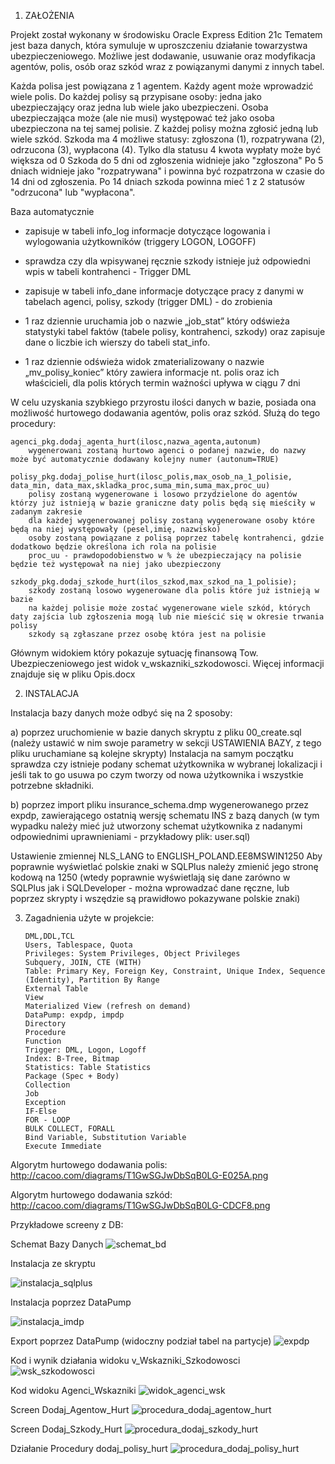 1. ZAŁOŻENIA 

Projekt został wykonany w środowisku Oracle Express Edition 21c
Tematem jest baza danych, która symuluje w uproszczeniu działanie towarzystwa ubezpieczeniowego.
Możliwe jest dodawanie, usuwanie oraz modyfikacja agentów, polis, osób oraz szkód wraz z powiązanymi danymi z innych tabel.

Każda polisa jest powiązana z 1 agentem.
Każdy agent może wprowadzić wiele polis.
Do każdej polisy są przypisane osoby: jedna jako ubezpieczający oraz jedna lub wiele jako ubezpieczeni.
Osoba ubezpieczająca może (ale nie musi) występować też jako osoba ubezpieczona na tej samej polisie.
Z każdej polisy można zgłosić jedną lub wiele szkód.
Szkoda ma 4 możliwe statusy: zgłoszona (1), rozpatrywana (2), odrzucona (3), wypłacona (4).
Tylko dla statusu 4 kwota wypłaty może być większa od 0
Szkoda do 5 dni od zgłoszenia widnieje jako "zgłoszona"
Po 5 dniach widnieje jako "rozpatrywana" i powinna być rozpatrzona w czasie do 14 dni od zgłoszenia.
Po 14 dniach szkoda powinna mieć 1 z 2 statusów "odrzucona" lub "wypłacona".

Baza automatycznie 
	 
 - zapisuje w tabeli info_log informacje dotyczące logowania i wylogowania użytkowników (triggery LOGON, LOGOFF)
	 
 - sprawdza czy dla wpisywanej ręcznie szkody istnieje już odpowiedni wpis w tabeli kontrahenci - Trigger DML
	 
 - zapisuje w tabeli info_dane informacje dotyczące pracy z danymi w tabelach agenci, polisy, szkody (trigger DML) - do zrobienia
	
 - 1 raz dziennie uruchamia job o nazwie „job_stat” który odświeża statystyki tabel faktów (tabele polisy, kontrahenci, szkody) 
	 oraz zapisuje dane o liczbie ich wierszy do tabeli stat_info.
	
 - 1 raz dziennie odświeża widok zmaterializowany o nazwie „mv_polisy_koniec” który zawiera informacje nt. polis oraz ich właścicieli, dla polis których termin ważności upływa w ciągu 7 dni

W celu uzyskania szybkiego przyrostu ilości danych w bazie, posiada ona możliwość hurtowego dodawania agentów, polis oraz szkód.
Służą do tego procedury:

    agenci_pkg.dodaj_agenta_hurt(ilosc,nazwa_agenta,autonum)
		wygenerowani zostaną hurtowo agenci o podanej nazwie, do nazwy może być automatycznie dodawany kolejny numer (autonum=TRUE)
    
    polisy_pkg.dodaj_polise_hurt(ilosc_polis,max_osob_na_1_polisie, data_min, data_max,skladka_proc,suma_min,suma_max,proc_uu)
		polisy zostaną wygenerowane i losowo przydzielone do agentów którzy już istnieją w bazie graniczne daty polis będą się mieściły w zadanym zakresie
		dla każdej wygenerowanej polisy zostaną wygenerowane osoby które będą na niej występowały (pesel,imię, nazwisko)
		osoby zostaną powiązane z polisą poprzez tabelę kontrahenci, gdzie dodatkowo będzie określona ich rola na polisie
		proc_uu - prawdopodobienstwo w % że ubezpieczający na polisie będzie też występował na niej jako ubezpieczony
    
    szkody_pkg.dodaj_szkode_hurt(ilos_szkod,max_szkod_na_1_polisie);
		szkody zostaną losowo wygenerowane dla polis które już istnieją w bazie
		na każdej polisie może zostać wygenerowane wiele szkód, których daty zajścia lub zgłoszenia mogą lub nie mieścić się w okresie trwania polisy
		szkody są zgłaszane przez osobę która jest na polisie
         
Głównym widokiem który pokazuje sytuację finansową Tow. Ubezpieczeniowego jest widok v_wskazniki_szkodowosci.
Więcej informacji znajduje się w pliku Opis.docx


2. INSTALACJA

Instalacja bazy danych może odbyć się na 2 sposoby:

a) poprzez uruchomienie w bazie danych skryptu z pliku 00_create.sql (należy ustawić w nim swoje parametry w sekcji USTAWIENIA BAZY, z tego pliku uruchamiane są kolejne skrypty) Instalacja na samym początku sprawdza czy istnieje podany schemat użytkownika w wybranej lokalizacji i jeśli tak to go usuwa po czym tworzy od nowa użytkownika i wszystkie potrzebne składniki.

b) poprzez import pliku insurance_schema.dmp wygenerowanego przez expdp, zawierającego ostatnią wersję schematu INS z bazą danych (w tym wypadku należy mieć już utworzony schemat użytkownika z nadanymi odpowiednimi uprawnieniami - przykładowy plik: user.sql)
 
Ustawienie zmiennej NLS_LANG to ENGLISH_POLAND.EE8MSWIN1250
Aby poprawnie wyświetlać polskie znaki w SQLPlus należy zmienić jego stronę kodową na 1250 (wtedy poprawnie wyświetlają się dane zarówno
w SQLPlus jak i SQLDeveloper - można wprowadzać dane ręczne, lub poprzez skrypty i wszędzie są prawidłowo pokazywane polskie znaki)



3. Zagadnienia użyte w projekcie:

       DML,DDL,TCL
       Users, Tablespace, Quota
       Privileges: System Privileges, Object Privileges
       Subquery, JOIN, CTE (WITH)
       Table: Primary Key, Foreign Key, Constraint, Unique Index, Sequence (Identity), Partition By Range
       External Table
       View
       Materialized View (refresh on demand)
       DataPump: expdp, impdp
       Directory
       Procedure
       Function
       Trigger: DML, Logon, Logoff
       Index: B-Tree, Bitmap
       Statistics: Table Statistics
       Package (Spec + Body)
       Collection
       Job
       Exception
       IF-Else
       FOR - LOOP
       BULK COLLECT, FORALL
       Bind Variable, Substitution Variable
       Execute Immediate

Algorytm hurtowego dodawania polis: http://cacoo.com/diagrams/T1GwSGJwDbSqB0LG-E025A.png

Algorytm hurtowego dodawania szkód: http://cacoo.com/diagrams/T1GwSGJwDbSqB0LG-CDCF8.png



Przykładowe screeny z DB:


Schemat Bazy Danych
![schemat_bd](https://github.com/tomaszmigas/Oracle_DB_Insurance/assets/77076749/d4b64314-25e7-4da4-85c9-538256ab504d)


Instalacja ze skryptu

![instalacja_sqlplus](https://github.com/tomaszmigas/Oracle_DB_Insurance/assets/77076749/c907cccb-a3af-4f9e-a01c-868ec7e348b8)


Instalacja poprzez DataPump

![instalacja_imdp](https://github.com/tomaszmigas/Oracle_DB_Insurance/assets/77076749/2195def7-994a-4aef-9e2e-ab600f987caf)


Export poprzez DataPump (widoczny podział tabel na partycje)
![expdp](https://github.com/tomaszmigas/Oracle_DB_Insurance/assets/77076749/cdd928a2-3be6-4b66-8753-4dc325e49d03)


Kod i wynik działania widoku v_Wskazniki_Szkodowosci
![wsk_szkodowosci](https://github.com/tomaszmigas/Oracle_DB_Insurance/assets/77076749/493f7c3a-88c2-49bd-a31e-2bcabdf731a6)




Kod widoku Agenci_Wskazniki
![widok_agenci_wsk](https://user-images.githubusercontent.com/77076749/236795768-8b55aca5-d90a-44a6-9546-31d3426c2ca0.JPG)



Screen Dodaj_Agentow_Hurt
![procedura_dodaj_agentow_hurt](https://user-images.githubusercontent.com/77076749/236802467-da0c0cb2-6345-4541-bb30-9304796c971a.JPG)


Screen Dodaj_Szkody_Hurt
![procedura_dodaj_szkody_hurt](https://github.com/tomaszmigas/Oracle_DB_Insurance/assets/77076749/4c2d2240-9f6c-4fec-97ef-ea07d3b6aeb1)


Działanie Procedury dodaj_polisy_hurt
![procedura_dodaj_polisy_hurt](https://github.com/tomaszmigas/Oracle_DB_Insurance/assets/77076749/82963835-ba20-4d8e-88f0-6effb2ffa735)


